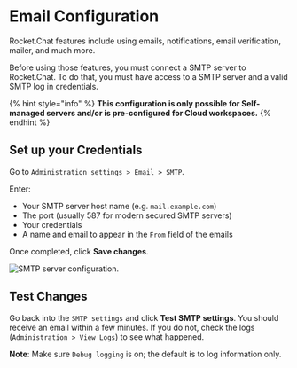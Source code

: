 # Email Configuration

Rocket.Chat features include using emails, notifications, email verification, mailer, and much more.

Before using those features, you must connect a SMTP server to Rocket.Chat. To do that, you must have access to a SMTP server and a valid SMTP log in credentials.

{% hint style="info" %}
**This configuration is only possible for Self-managed servers and/or is pre-configured for Cloud workspaces.**
{% endhint %}

## Set up your Credentials

Go to `Administration settings > Email > SMTP`.

Enter:

* Your SMTP server host name \(e.g. `mail.example.com`\)
* The port \(usually 587 for modern secured SMTP servers\)
* Your credentials
* A name and email to appear in the `From` field of the emails

Once completed, click **Save changes**.

![SMTP server configuration.](https://user-images.githubusercontent.com/20342522/53436704-a4989080-39b0-11e9-8ea6-f320affc798f.png)

## Test Changes

Go back into the `SMTP settings` and click **Test SMTP settings**. You should receive an email within a few minutes. If you do not, check the logs \(`Administration > View Logs`\) to see what happened.

**Note**: Make sure `Debug logging` is on; the default is to log information only.

